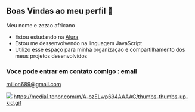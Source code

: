 ## Boas Vindas ao meu perfil 👋

Meu nome e zezao africano

- Estou estudando na [Alura](https://www.alura.com.br)
- Estou me dessenvolvendo na linguagem JavaScript
- Utilizo esse espaço para minha organizaçao e compartilhamento dos meus projetos desenvolvidos

### Voce pode entrar em contato comigo : email 

milion689@gmail.com

  ![](https://media1.tenor.com/m/A-ozELwp694AAAAC/thumbs-thumbs-up-kid.gif)
https://media1.tenor.com/m/A-ozELwp694AAAAC/thumbs-thumbs-up-kid.gif
